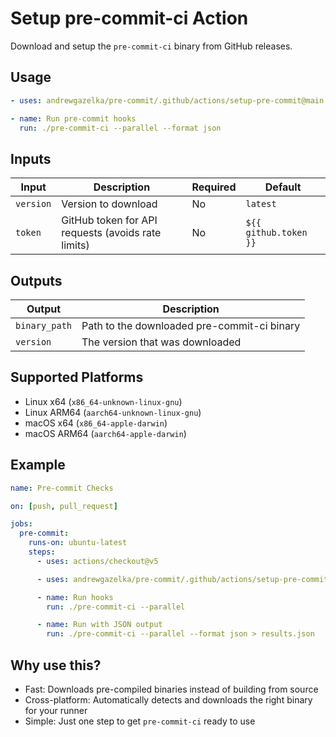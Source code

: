 # Setup pre-commit-ci Action

Download and setup the `pre-commit-ci` binary from GitHub releases.

## Usage

```yaml
- uses: andrewgazelka/pre-commit/.github/actions/setup-pre-commit@main

- name: Run pre-commit hooks
  run: ./pre-commit-ci --parallel --format json
```

## Inputs

| Input | Description | Required | Default |
|-------|-------------|----------|---------|
| `version` | Version to download | No | `latest` |
| `token` | GitHub token for API requests (avoids rate limits) | No | `${{ github.token }}` |

## Outputs

| Output | Description |
|--------|-------------|
| `binary_path` | Path to the downloaded pre-commit-ci binary |
| `version` | The version that was downloaded |

## Supported Platforms

- Linux x64 (`x86_64-unknown-linux-gnu`)
- Linux ARM64 (`aarch64-unknown-linux-gnu`)
- macOS x64 (`x86_64-apple-darwin`)
- macOS ARM64 (`aarch64-apple-darwin`)

## Example

```yaml
name: Pre-commit Checks

on: [push, pull_request]

jobs:
  pre-commit:
    runs-on: ubuntu-latest
    steps:
      - uses: actions/checkout@v5

      - uses: andrewgazelka/pre-commit/.github/actions/setup-pre-commit@main

      - name: Run hooks
        run: ./pre-commit-ci --parallel

      - name: Run with JSON output
        run: ./pre-commit-ci --parallel --format json > results.json
```

## Why use this?

- Fast: Downloads pre-compiled binaries instead of building from source
- Cross-platform: Automatically detects and downloads the right binary for your runner
- Simple: Just one step to get `pre-commit-ci` ready to use
